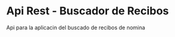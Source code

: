 <h1>Api Rest - Buscador de Recibos </h1>
<p> Api para la aplicacin del buscado de recibos de nomina</p>
